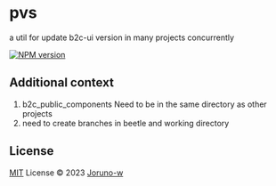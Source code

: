 # pvs
a util for update b2c-ui version in many projects concurrently

[![NPM version](https://img.shields.io/badge/npm-v1.0.20-success)](https://www.npmjs.com/package/pkg-name)

## Additional context
1. b2c_public_components Need to be in the same directory as other projects
2. need to create branches in beetle and working directory

## License

[MIT](./LICENSE) License © 2023 [Joruno-w](https://github.com/Joruno-w)
